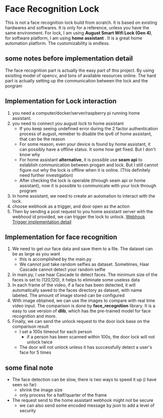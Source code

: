 # Face Recognition Lock
This is not a face recognition lock build from scratch. It is based on existing hardwares and softwares. It is only for a reference, unless you have the same environment. 
For lock, I am using **August Smart Wifi Lock (Gen 4)**, for software platform, I am using **home assistant** . It is a great home automation platform. The customizability is endless.  

## some notes before implementation detail
The face recognition part is actually the easy part of this project. By using exisiting model of opencv, and tons of available resources online. The hard part is actually setting up the communication between the lock and the porgram

## Implementation for Lock interaction
1. you need a computer/docker/server/raspberry pi running home assistant. 
2. you need to connect you august lock to home assistant
   - If you keep seeing undefined error during the 2 factor authentication process of august, remeber to disable the ipv6 of home assistant, that can be the reason
   - For some reason, even your device is found by home assistant, it can possibly have a offline status. It some how get fixed. But I don't know why
   - For home assistant **alternative**, it is possible use **seam api** to establish communication between progam and lock. But I still cannot figure out why the lock is offline when it is online. (This definitely need further investigation)
   - After checking the lock is operable (through seam api or home assistant), now it is possible to communicate with your lock through program
3. In home assistant, we need to create an automation to interact with the lock. 
4. choose webhook as a trigger, and door open as the action
5. Then by sending a post request to you home assistant server with the webhood id provided, we can trigger the lock to unlock. [Webhook Trigger implementation detail](https://www.home-assistant.io/docs/automation/trigger/)

## Implementation for face recognition
1. We need to get our face data and save them to a file. The dataset can be as large as you want
   - this is accomplished by the main.py
   - We cannot just take random selfies as dataset. Sometimes, Haar Cascade cannot detect your random selfie
2. In main.py, I use haar Cascade to detect faces. The minimum size of the faces is set to (120,120), it helps to eliminate some useless data
3. In each frame of the video, if a face has been detected, it will automatically saved to the faces directory as dataset, with name labeled. The amount of image stored can be configured
4. With image obtained, we can use the images to compare with real time video input. The comparison is done by **face_recognition** library. It is a easy to use version of **dlib**, which has the pre-trained model for face recognition and more.
5. Finally, we can send the unlock request to the door lock base on the comparison result
   - I set a 100s timeout for each person
     - if a person has been scanned within 100s, the door lock will not unlock twice
   - The door will not unlock unless it has successfully detect a user's face for 5 times

## some final note
- The face detection can be slow, there is two ways to speed it up (i have seen so far)
  - shrink the image size
  - only process for a half/quarter of the frame
- The request send to the home assistant webhook might not be secure
  - we can also send some encoded message by json to add a level of security
